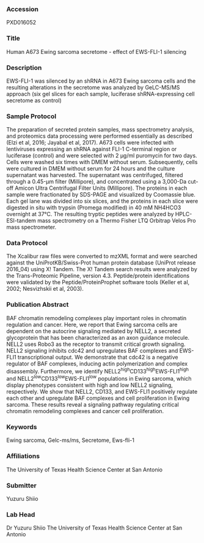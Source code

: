 ### Accession
PXD016052

### Title
Human A673 Ewing sarcoma secretome - effect of EWS-FLI-1 silencing

### Description
EWS-FLI-1 was silenced by an shRNA in A673 Ewing sarcoma cells and the resulting alterations in the secretome was analyzed by GeLC-MS/MS approach (six gel slices for each sample, luciferase shRNA-expressing cell secretome as control)

### Sample Protocol
The preparation of secreted protein samples, mass spectrometry analysis, and proteomics data processing were performed essentially as described (Elzi et al, 2016; Jayabal et al, 2017). A673 cells were infected with lentiviruses expressing an shRNA against FLI-1 C-terminal region or luciferase (control) and were selected with 2 µg/ml puromycin for two days. Cells were washed six times with DMEM without serum. Subsequently, cells were cultured in DMEM without serum for 24 hours and the culture supernatant was harvested. The supernatant was centrifuged, filtered through a 0.45-μm filter (Millipore), and concentrated using a 3,000-Da cut-off Amicon Ultra Centrifugal Filter Units (Millipore). The proteins in each sample were fractionated by SDS-PAGE and visualized by Coomassie blue. Each gel lane was divided into six slices, and the proteins in each slice were digested in situ with trypsin (Promega modified) in 40 mM NH4HCO3 overnight at 37°C. The resulting tryptic peptides were analyzed by HPLC-ESI-tandem mass spectrometry on a Thermo Fisher LTQ Orbitrap Velos Pro mass spectrometer.

### Data Protocol
The Xcalibur raw files were converted to mzXML format and were searched against the UniProtKB/Swiss-Prot human protein database (UniProt release 2016_04) using X! Tandem. The X! Tandem search results were analyzed by the Trans-Proteomic Pipeline, version 4.3. Peptide/protein identifications were validated by the Peptide/ProteinProphet software tools (Keller et al, 2002; Nesvizhskii et al, 2003).

### Publication Abstract
BAF chromatin remodeling complexes play important roles in chromatin regulation and cancer. Here, we report that Ewing sarcoma cells are dependent on the autocrine signaling mediated by NELL2, a secreted glycoprotein that has been characterized as an axon guidance molecule. NELL2 uses Robo3 as the receptor to transmit critical growth signaling. NELL2 signaling inhibits cdc42 and upregulates BAF complexes and EWS-FLI1 transcriptional output. We demonstrate that cdc42 is a negative regulator of BAF complexes, inducing actin polymerization and complex disassembly. Furthermore, we identify NELL2<sup>high</sup>CD133<sup>high</sup>EWS-FLI1<sup>high</sup> and NELL2<sup>low</sup>CD133<sup>low</sup>EWS-FLI1<sup>low</sup> populations in Ewing sarcoma, which display phenotypes consistent with high and low NELL2 signaling, respectively. We show that NELL2, CD133, and EWS-FLI1 positively regulate each other and upregulate BAF complexes and cell proliferation in Ewing sarcoma. These results reveal a signaling pathway regulating critical chromatin remodeling complexes and cancer cell proliferation.

### Keywords
Ewing sarcoma, Gelc-ms/ms, Secretome, Ews-fli-1

### Affiliations
The University of Texas Health Science Center at San Antonio

### Submitter
Yuzuru Shiio

### Lab Head
Dr Yuzuru Shiio
The University of Texas Health Science Center at San Antonio


